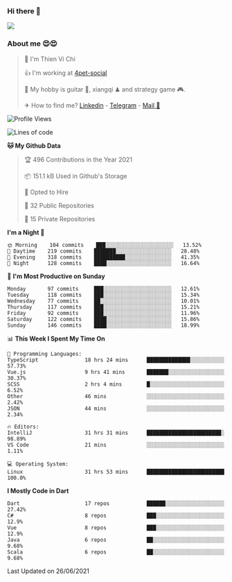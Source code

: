 ### Hi there 👋
![](https://media1.tenor.com/images/9aa4aee77151757a310fcdb4b8fd2a0a/tenor.gif?itemid=12671405)

### About me 😍😍

> 🙎 I'm Thien Vi Chi
> 
> 👍 I'm working at [4pet-social](https://github.com/4pet-social)
>
> 🥞 My hobby is guitar 🎸, xiangqi ♟ and strategy game 🎮.
> 
> ✈ How to find me? [Linkedin](https://www.linkedin.com/in/tvc12/) - [Telegram](https://t.me/yeutham212) - [Mail 📧](mailto:meomeocf98@gmail.com)
> 

<!--START_SECTION:waka-->
![Profile Views](http://img.shields.io/badge/Profile%20Views-7-blue)

![Lines of code](https://img.shields.io/badge/From%20Hello%20World%20I%27ve%20Written-745135%20lines%20of%20code-blue)

**🐱 My Github Data** 

> 🏆 496 Contributions in the Year 2021
 > 
> 📦 151.1 kB Used in Github's Storage 
 > 
> 💼 Opted to Hire
 > 
> 📜 32 Public Repositories 
 > 
> 🔑 15 Private Repositories  
 > 
**I'm a Night 🦉** 

```text
🌞 Morning    104 commits    ███░░░░░░░░░░░░░░░░░░░░░░   13.52% 
🌆 Daytime    219 commits    ███████░░░░░░░░░░░░░░░░░░   28.48% 
🌃 Evening    318 commits    ██████████░░░░░░░░░░░░░░░   41.35% 
🌙 Night      128 commits    ████░░░░░░░░░░░░░░░░░░░░░   16.64%

```
📅 **I'm Most Productive on Sunday** 

```text
Monday       97 commits     ███░░░░░░░░░░░░░░░░░░░░░░   12.61% 
Tuesday      118 commits    ███░░░░░░░░░░░░░░░░░░░░░░   15.34% 
Wednesday    77 commits     ██░░░░░░░░░░░░░░░░░░░░░░░   10.01% 
Thursday     117 commits    ███░░░░░░░░░░░░░░░░░░░░░░   15.21% 
Friday       92 commits     ███░░░░░░░░░░░░░░░░░░░░░░   11.96% 
Saturday     122 commits    ████░░░░░░░░░░░░░░░░░░░░░   15.86% 
Sunday       146 commits    ████░░░░░░░░░░░░░░░░░░░░░   18.99%

```


📊 **This Week I Spent My Time On** 

```text
💬 Programming Languages: 
TypeScript               18 hrs 24 mins      ██████████████░░░░░░░░░░░   57.73% 
Vue.js                   9 hrs 41 mins       ███████░░░░░░░░░░░░░░░░░░   30.37% 
SCSS                     2 hrs 4 mins        █░░░░░░░░░░░░░░░░░░░░░░░░   6.52% 
Other                    46 mins             ░░░░░░░░░░░░░░░░░░░░░░░░░   2.42% 
JSON                     44 mins             ░░░░░░░░░░░░░░░░░░░░░░░░░   2.34%

🔥 Editors: 
IntelliJ                 31 hrs 31 mins      ████████████████████████░   98.89% 
VS Code                  21 mins             ░░░░░░░░░░░░░░░░░░░░░░░░░   1.11%

💻 Operating System: 
Linux                    31 hrs 53 mins      █████████████████████████   100.0%

```

**I Mostly Code in Dart** 

```text
Dart                     17 repos            ██████░░░░░░░░░░░░░░░░░░░   27.42% 
C#                       8 repos             ███░░░░░░░░░░░░░░░░░░░░░░   12.9% 
Vue                      8 repos             ███░░░░░░░░░░░░░░░░░░░░░░   12.9% 
Java                     6 repos             ██░░░░░░░░░░░░░░░░░░░░░░░   9.68% 
Scala                    6 repos             ██░░░░░░░░░░░░░░░░░░░░░░░   9.68%

```



 Last Updated on 26/06/2021
<!--END_SECTION:waka-->